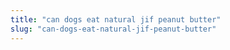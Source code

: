 ```yaml
---
title: "can dogs eat natural jif peanut butter"
slug: "can-dogs-eat-natural-jif-peanut-butter"
---
```


